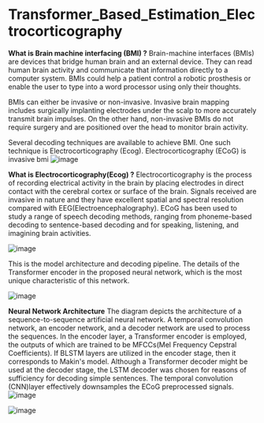 # Transformer_Based_Estimation_Electrocorticography
**What is Brain machine interfacing (BMI) ?**
Brain-machine interfaces (BMIs) are devices that bridge human brain and an external device. They can read human brain activity and communicate that information directly to a computer system. BMIs could help a patient control a robotic prosthesis or enable the user to type into a word processor using only their thoughts.

BMIs can either be invasive or non-invasive. Invasive brain mapping includes surgically implanting electrodes under the scalp to more accurately transmit brain impulses. On the other hand, non-invasive BMIs do not require surgery and are positioned over the head to monitor brain activity. 

Several decoding techniques are available to achieve BMI. One such technique is Electrocorticography (Ecog).
Electrocorticography (ECoG) is invasive bmi
![image](https://github.com/krishnavenika/FIRST/assets/107589860/ef46b55c-fb88-4ce2-8a5d-acaedaa62c1f)


**What is Electrocorticography(Ecog) ?**
Electrocorticography is the process of recording electrical activity in the brain by placing electrodes in direct contact with the cerebral cortex or surface of the brain.
Signals received are invasive in nature and they have excellent spatial and spectral resolution compared with EEG(Electroencephalography).
ECoG has been used to study a range of speech decoding methods, ranging from phoneme-based decoding to sentence-based decoding and for speaking, listening, and imagining brain activities.

![image](https://github.com/krishnavenika/FIRST/assets/107589860/5311393f-806a-412d-baff-b4a709623e26)

This is the model architecture and decoding pipeline. The details of the Transformer encoder in the proposed neural network, which is the most unique characteristic of this network.

![image](https://github.com/krishnavenika/FIRST/assets/107589860/b39aa5eb-782e-4110-a9d3-30c3faf98d05)

**Neural Network Architecture**
The diagram depicts the architecture of a sequence-to-sequence artificial neural network. A temporal convolution network, an encoder network, and a decoder network are used to process the sequences.
In the encoder layer, a Transformer encoder is employed, the outputs of which are trained to be MFCCs(Mel Frequency Cepstral Coefficients). If  BLSTM layers are utilized in the encoder stage, then it corresponds to Makin's model. Although a Transformer decoder might be used at the decoder stage, the LSTM decoder was chosen for reasons of sufficiency for decoding simple sentences.
The temporal convolution (CNN)layer effectively downsamples the ECoG preprocessed signals. 
![image](https://github.com/krishnavenika/FIRST/assets/107589860/16fbb849-cd74-432d-bb91-600f2131d5cc)

![image](https://github.com/krishnavenika/FIRST/assets/107589860/7833661e-5925-4861-8a13-72f02b4c0471)







